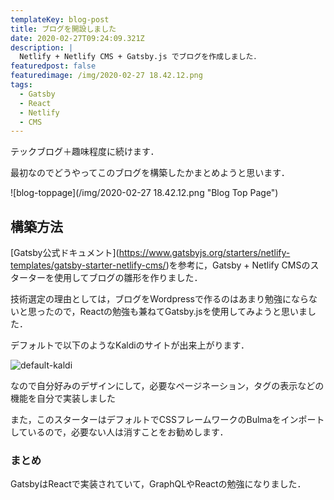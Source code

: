 ```yaml
---
templateKey: blog-post
title: ブログを開設しました
date: 2020-02-27T09:24:09.321Z
description: |
  Netlify + Netlify CMS + Gatsby.js でブログを作成しました．
featuredpost: false
featuredimage: /img/2020-02-27 18.42.12.png
tags:
  - Gatsby
  - React
  - Netlify
  - CMS
---
```

テックブログ＋趣味程度に続けます．

最初なのでどうやってこのブログを構築したかまとめようと思います．

![blog-toppage](/img/2020-02-27 18.42.12.png "Blog Top Page")

## 構築方法

\[Gatsby公式ドキュメント](<https://www.gatsbyjs.org/starters/netlify-templates/gatsby-starter-netlify-cms/>[](https://www.gatsbyjs.org/starters/?v=2))を参考に，Gatsby + Netlify CMSのスターターを使用してブログの雛形を作りました．

技術選定の理由としては，ブログをWordpressで作るのはあまり勉強にならないと思ったので，Reactの勉強も兼ねてGatsby.jsを使用してみようと思いました．

デフォルトで以下のようなKaldiのサイトが出来上がります．

![default-kaldi](/img/kaldi.png "default kaldi")

なので自分好みのデザインにして，必要なページネーション，タグの表示などの機能を自分で実装しました

また，このスターターはデフォルトでCSSフレームワークのBulmaをインポートしているので，必要ない人は消すことをお勧めします．

### まとめ

GatsbyはReactで実装されていて，GraphQLやReactの勉強になりました．
